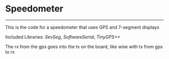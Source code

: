 # Speedometer
----------------------------
This is the code for a speedometer that uses GPS and 7-segment displays

Included Libraries:
*SevSeg*, *SoftwareSerial*, *TinyGPS++*

The rx from the gps goes into the tx on the board, like wise with tx from gps to rx
